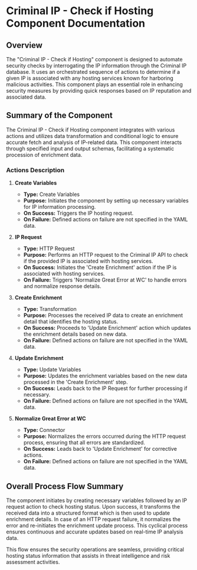 # Criminal IP - Check if Hosting Component Documentation

## Overview
The "Criminal IP - Check if Hosting" component is designed to automate security checks by interrogating the IP information through the Criminal IP database. It uses an orchestrated sequence of actions to determine if a given IP is associated with any hosting services known for harboring malicious activities. This component plays an essential role in enhancing security measures by providing quick responses based on IP reputation and associated data.

## Summary of the Component
The Criminal IP - Check if Hosting component integrates with various actions and utilizes data transformation and conditional logic to ensure accurate fetch and analysis of IP-related data. This component interacts through specified input and output schemas, facilitating a systematic procession of enrichment data.

### Actions Description

1. **Create Variables**
   - **Type:** Create Variables
   - **Purpose:** Initiates the component by setting up necessary variables for IP information processing.
   - **On Success:** Triggers the IP hosting request.
   - **On Failure:** Defined actions on failure are not specified in the YAML data.

2. **IP Request**
   - **Type:** HTTP Request
   - **Purpose:** Performs an HTTP request to the Criminal IP API to check if the provided IP is associated with hosting services.
   - **On Success:** Initiates the 'Create Enrichment' action if the IP is associated with hosting services.
   - **On Failure:** Triggers 'Normalize Great Error at WC' to handle errors and normalize response details.

3. **Create Enrichment**
   - **Type:** Transformation
   - **Purpose:** Processes the received IP data to create an enrichment detail that identifies the hosting status.
   - **On Success:** Proceeds to 'Update Enrichment' action which updates the enrichment details based on new data.
   - **On Failure:** Defined actions on failure are not specified in the YAML data.
   
4. **Update Enrichment**
   - **Type:** Update Variables
   - **Purpose:** Updates the enrichment variables based on the new data processed in the 'Create Enrichment' step.
   - **On Success:** Leads back to the IP Request for further processing if necessary.
   - **On Failure:** Defined actions on failure are not specified in the YAML data.

5. **Normalize Great Error at WC**
   - **Type:** Connector
   - **Purpose:** Normalizes the errors occurred during the HTTP request process, ensuring that all errors are standardized.
   - **On Success:** Leads back to 'Update Enrichment' for corrective actions.
   - **On Failure:** Defined actions on failure are not specified in the YAML data.

## Overall Process Flow Summary
The component initiates by creating necessary variables followed by an IP request action to check hosting status. Upon success, it transforms the received data into a structured format which is then used to update enrichment details. In case of an HTTP request failure, it normalizes the error and re-initiates the enrichment update process. This cyclical process ensures continuous and accurate updates based on real-time IP analysis data.

This flow ensures the security operations are seamless, providing critical hosting status information that assists in threat intelligence and risk assessment activities.
